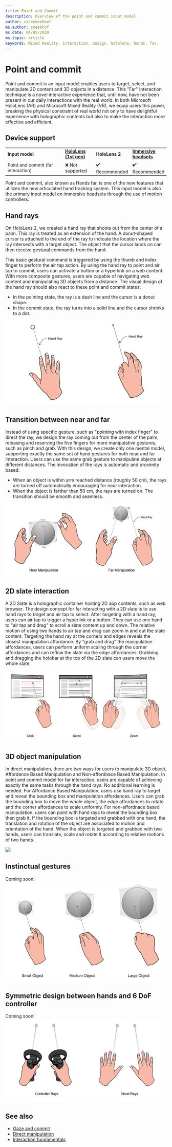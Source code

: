 ```yaml
---
title: Point and Commit 
description: Overview of the point and commit input model
author: caseymeekhof
ms.author: cmeekhof
ms.date: 04/05/2019
ms.topic: article
keywords: Mixed Reality, interaction, design, hololens, hands, far, 
---
```

# Point and commit

Point and commit is an input model enables users to target, select, and manipulate 2D content and 3D objects in a distance. This "Far" interaction technique is a novel interactive experience that, until now, have not been present in our daily interactions with the real world. In both Microsoft HoloLens (AR) and Microsoft Mixed Reality (VR), we equip users this power, breaking the physical constraint of real world not only to have delightful experience with holographic contents but also to make the interaction more effective and efficient.

## Device support

<table>
    <colgroup>
    <col width="40%" />
    <col width="20%" />
    <col width="20%" />
    <col width="20%" />
    </colgroup>
    <tr>
        <td><strong>Input model</strong></td>
        <td><a href="hololens-hardware-details.md"><strong>HoloLens (1st gen)</strong></a></td>
        <td><strong>HoloLens 2</strong></td>
        <td><a href="immersive-headset-hardware-details.md"><strong>Immersive headsets</strong></a></td>
    </tr>
     <tr>
        <td>Point and commit (far interaction)</td>
        <td>❌ Not supported</td>
        <td>✔️ Recommended</td>
        <td>✔️ Recommended</td>
    </tr>
</table>

Point and commit, also known as Hands far, is one of the new features that utilizes the new articulated hand tracking system. This input model is also the primary input model on immersive headsets through the use of motion controllers.

## Hand rays

On HoloLens 2, we created a hand ray that shoots out from the center of a palm. This ray is treated as an extension of the hand. A donut-shaped cursor is attached to the end of the ray to indicate the location where the ray intersects with a target object. The object that the cursor lands on can then receive gestural commands from the hand.
 
This basic gestural command is triggered by using the thumb and index finger to perform the air tap action. By using the hand ray to point and air tap to commit, users can activate a button or a hyperlink on a web content. With more composite gestures, users are capable of navigating web content and manipulating 3D objects from a distance. The visual design of the hand ray should also react to these point and commit states: 

* In the pointing state, the ray is a dash line and the cursor is a donut shape.
* In the commit state, the ray turns into a solid line and the cursor shrinks to a dot.

![](images/Hand-Rays-720px.jpg)

## Transition between near and far

Instead of using specific gesture, such as "pointing with index finger" to direct the ray, we design the ray coming out from the center of the palm, releasing and reserving the five fingers for more manipulative gestures, such as pinch and grab. With this design, we create only one mental model, supporting exactly the same set of hand gestures for both near and far interaction. Users can use the same grab gesture to manipulate objects at different distances. The invocation of the rays is automatic and proximity based:

*  When an object is within arm reached distance (roughly 50 cm), the rays are turned off automatically encouraging for near interaction.
*  When the object is farther than 50 cm, the rays are turned on. The transition should be smooth and seamless.

![](images/Transition-Between-Near-And-Far-720px.jpg)

## 2D slate interaction

A 2D Slate is a holographic container hosting 2D app contents, such as web browser. The design concept for far interacting with a 2D slate is to use hand rays to target and air tap to select. After targeting with a hand ray, users can air tap to trigger a hyperlink or a button. They can use one hand to "air tap and drag" to scroll a slate content up and down. The relative motion of using two hands to air tap and drag can zoom in and out the slate content. Targeting the hand ray at the corners and edges reveals the closest manipulation affordance. By "grab and drag" the manipulation affordances, users can perform uniform scaling through the corner affordances and can reflow the slate via the edge affordances. Grabbing and dragging the holobar at the top of the 2D slate can users move the whole slate.

![](images/2D-Slate-Interaction-Far-720px.jpg)

## 3D object manipulation

In direct manipulation, there are two ways for users to manipulate 3D object, Affordance Based Manipulation and Non-affordnace Based Manipulation. In point and commit model for far interaction, users are capable of achieving exactly the same tasks through the hand rays. No additional learning is needed. For Affordance Based Manipulation, users use hand ray to target and reveal the bounding box and manipulation affordances. Users can grab the bounding box to move the whole object, the edge affordances to rotate and the corner affordances to scale uniformly. For non-affordnace based manipulation, users can point with hand rays to reveal the bounding box then grab it. If the bounding box is targeted and grabbed with one hand, the translation and rotation of the object are associated to motion and orientation of the hand. When the object is targeted and grabbed with two hands, users can translate, scale and rotate it according to relative motions of two hands.

![](images/3D-Object-Manipultaion-Far-720px.jpg)

## Instinctual gestures

Coming soon!  
![](images/Instinctual-Gestures-Far-720px.jpg)

## Symmetric design between hands and 6 DoF controller 

Coming soon!
![](images/Symmetric-Design-For-Rays-720px.jpg)<br>

## See also

* [Gaze and commit](gaze-and-commit.md)
* [Direct manipulation](direct-manipulation.md)
* [Interaction fundamentals](interaction-fundamentals.md)
